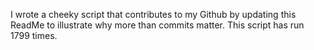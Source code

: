 I wrote a cheeky script that contributes to my Github by updating this ReadMe to illustrate why more than commits matter. This script has run 1799 times.
